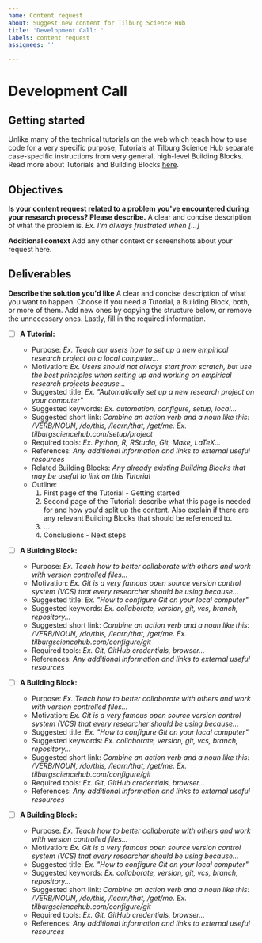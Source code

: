 ```yaml
---
name: Content request
about: Suggest new content for Tilburg Science Hub
title: 'Development Call: '
labels: content request
assignees: ''

---
```


# Development Call

## Getting started

Unlike many of the technical tutorials on the web which teach how to use code for a very specific purpose, Tutorials at Tilburg Science Hub separate case-specific instructions from very general, high-level Building Blocks. Read more about Tutorials and Building Blocks [here](https://tilburgsciencehub.com/contribute).

## Objectives

**Is your content request related to a problem you've encountered during your research process? Please describe.**
A clear and concise description of what the problem is. *Ex. I'm always frustrated when [...]*

**Additional context**
Add any other context or screenshots about your request here.

## Deliverables

**Describe the solution you'd like**
A clear and concise description of what you want to happen. Choose if you need a Tutorial, a Building Block, both, or more of them. Add new ones by copying the structure below, or remove the unnecessary ones. Lastly, fill in the required information.

- [ ] **A Tutorial:**
  - Purpose: *Ex. Teach our users how to set up a new empirical research project on a local computer...*
  - Motivation: *Ex. Users should not always start from scratch, but use the best principles when setting up and working on empirical research projects because...*
  - Suggested title: *Ex. "Automatically set up a new research project on your computer"*
  - Suggested keywords: *Ex. automation, configure, setup, local...*
  - Suggested short link: *Combine an action verb and a noun like this: /VERB/NOUN, /do/this, /learn/that, /get/me. Ex. tilburgsciencehub.com/setup/project*
  - Required tools: *Ex. Python, R, RStudio, Git, Make, LaTeX...*
  - References: *Any additional information and links to external useful resources*
  - Related Building Blocks: *Any already existing Building Blocks that may be useful to link on this Tutorial*
  - Outline:
    1. First page of the Tutorial - Getting started
    2. Second page of the Tutorial: describe what this page is needed for and how you'd split up the content. Also explain if there are any relevant Building Blocks that should be referenced to.
    3. ...
    4. Conclusions - Next steps

- [ ] **A Building Block:**
  - Purpose: *Ex. Teach how to better collaborate with others and work with version controlled files...*
  - Motivation: *Ex. Git is a very famous open source version control system (VCS) that every researcher should be using because...*
  - Suggested title: *Ex. "How to configure Git on your local computer"*
  - Suggested keywords: *Ex. collaborate, version, git, vcs, branch, repository...*
  - Suggested short link: *Combine an action verb and a noun like this: /VERB/NOUN, /do/this, /learn/that, /get/me. Ex. tilburgsciencehub.com/configure/git*
  - Required tools: *Ex. Git, GitHub credentials, browser...*
  - References: *Any additional information and links to external useful resources*

- [ ] **A Building Block:**
  - Purpose: *Ex. Teach how to better collaborate with others and work with version controlled files...*
  - Motivation: *Ex. Git is a very famous open source version control system (VCS) that every researcher should be using because...*
  - Suggested title: *Ex. "How to configure Git on your local computer"*
  - Suggested keywords: *Ex. collaborate, version, git, vcs, branch, repository...*
  - Suggested short link: *Combine an action verb and a noun like this: /VERB/NOUN, /do/this, /learn/that, /get/me. Ex. tilburgsciencehub.com/configure/git*
  - Required tools: *Ex. Git, GitHub credentials, browser...*
  - References: *Any additional information and links to external useful resources*

- [ ] **A Building Block:**
  - Purpose: *Ex. Teach how to better collaborate with others and work with version controlled files...*
  - Motivation: *Ex. Git is a very famous open source version control system (VCS) that every researcher should be using because...*
  - Suggested title: *Ex. "How to configure Git on your local computer"*
  - Suggested keywords: *Ex. collaborate, version, git, vcs, branch, repository...*
  - Suggested short link: *Combine an action verb and a noun like this: /VERB/NOUN, /do/this, /learn/that, /get/me. Ex. tilburgsciencehub.com/configure/git*
  - Required tools: *Ex. Git, GitHub credentials, browser...*
  - References: *Any additional information and links to external useful resources*
